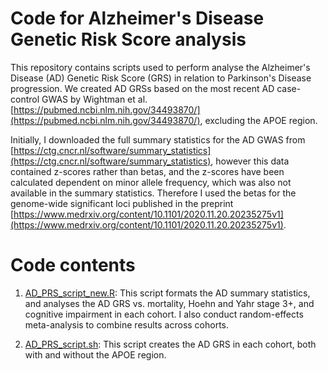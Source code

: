 # Code for Alzheimer's Disease Genetic Risk Score analysis

This repository contains scripts used to perform analyse the Alzheimer's Disease (AD) Genetic Risk Score (GRS) in relation to Parkinson's Disease progression. We created AD GRSs based on the most recent AD case-control GWAS by Wightman et al. [https://pubmed.ncbi.nlm.nih.gov/34493870/](https://pubmed.ncbi.nlm.nih.gov/34493870/), excluding the APOE region. 

Initially, I downloaded the full summary statistics for the AD GWAS from [https://ctg.cncr.nl/software/summary_statistics](https://ctg.cncr.nl/software/summary_statistics), however this data contained z-scores rather than betas, and the z-scores have been calculated dependent on minor allele frequency, which was also not available in the summary statistics. Therefore I used the betas for the genome-wide significant loci published in the preprint [https://www.medrxiv.org/content/10.1101/2020.11.20.20235275v1](https://www.medrxiv.org/content/10.1101/2020.11.20.20235275v1).

# Code contents

1. [AD_PRS_script_new.R](https://github.com/huw-morris-lab/PD-survival-GWAS/blob/d7a7bc1a64c5827b2e64f11f45df75f02e0238cb/AD_GRS/AD_PRS_script_new.R): This script formats the AD summary statistics, and analyses the AD GRS vs. mortality, Hoehn and Yahr stage 3+, and cognitive impairment in each cohort. I also conduct random-effects meta-analysis to combine results across cohorts.

2. [AD_PRS_script.sh](AD_GRS/AD_PRS_script.sh): This script creates the AD GRS in each cohort, both with and without the APOE region.
